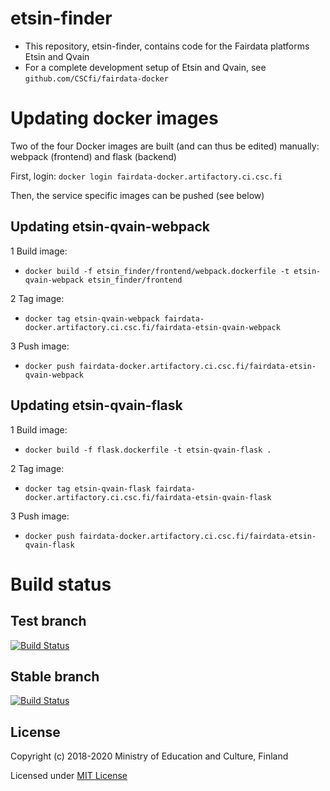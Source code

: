 # etsin-finder

- This repository, etsin-finder, contains code for the Fairdata platforms Etsin and Qvain
- For a complete development setup of Etsin and Qvain, see `github.com/CSCfi/fairdata-docker`

# Updating docker images

Two of the four Docker images are built (and can thus be edited) manually: webpack (frontend) and flask (backend)

First, login:
`docker login fairdata-docker.artifactory.ci.csc.fi`

Then, the service specific images can be pushed (see below)

## Updating etsin-qvain-webpack

1 Build image:
- `docker build -f etsin_finder/frontend/webpack.dockerfile -t etsin-qvain-webpack etsin_finder/frontend`

2 Tag image:
- `docker tag etsin-qvain-webpack fairdata-docker.artifactory.ci.csc.fi/fairdata-etsin-qvain-webpack`

3 Push image:
- `docker push fairdata-docker.artifactory.ci.csc.fi/fairdata-etsin-qvain-webpack`

## Updating etsin-qvain-flask

1 Build image:
- `docker build -f flask.dockerfile -t etsin-qvain-flask .`

2 Tag image:
- `docker tag etsin-qvain-flask fairdata-docker.artifactory.ci.csc.fi/fairdata-etsin-qvain-flask`

3 Push image:
- `docker push fairdata-docker.artifactory.ci.csc.fi/fairdata-etsin-qvain-flask`

# Build status

## Test branch
[![Build Status](https://travis-ci.com/CSCfi/etsin-finder.svg?branch=test)](https://travis-ci.com/CSCfi/etsin-finder)

## Stable branch
[![Build Status](https://travis-ci.com/CSCfi/etsin-finder.svg?branch=stable)](https://travis-ci.com/CSCfi/etsin-finder)

License
-------
Copyright (c) 2018-2020 Ministry of Education and Culture, Finland

Licensed under [MIT License](LICENSE)
